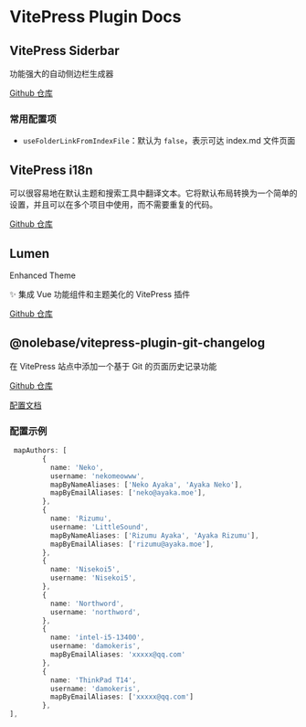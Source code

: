 # VitePress Plugin Docs

## VitePress Siderbar

功能强大的自动侧边栏生成器

[Github 仓库](https://github.com/jooy2/vitepress-sidebar)

### 常用配置项

- `useFolderLinkFromIndexFile`：默认为 `false`，表示可达 index.md 文件页面

## VitePress i18n

可以很容易地在默认主题和搜索工具中翻译文本。它将默认布局转换为一个简单的设置，并且可以在多个项目中使用，而不需要重复的代码。

[Github 仓库](https://github.com/jooy2/vitepress-i18n)

## Lumen

Enhanced Theme

✨ 集成 Vue 功能组件和主题美化的 VitePress 插件

[Github 仓库](https://github.com/Theo-Messi/lumen)

## @nolebase/vitepress-plugin-git-changelog

在 VitePress 站点中添加一个基于 Git 的页面历史记录功能

[Github 仓库](https://github.com/nolebase/integrations)

[配置文档](https://nolebase-integrations.ayaka.io/pages/zh-CN/integrations/vitepress-plugin-git-changelog/)

### 配置示例

```ts
 mapAuthors: [
        {
          name: 'Neko',
          username: 'nekomeowww',
          mapByNameAliases: ['Neko Ayaka', 'Ayaka Neko'],
          mapByEmailAliases: ['neko@ayaka.moe'],
        },
        {
          name: 'Rizumu',
          username: 'LittleSound',
          mapByNameAliases: ['Rizumu Ayaka', 'Ayaka Rizumu'],
          mapByEmailAliases: ['rizumu@ayaka.moe'],
        },
        {
          name: 'Nisekoi5',
          username: 'Nisekoi5',
        },
        {
          name: 'Northword',
          username: 'northword',
        },
        {
          name: 'intel-i5-13400',
          username: 'damokeris',
          mapByEmailAliases: 'xxxxx@qq.com'
        },
        {
          name: 'ThinkPad T14',
          username: 'damokeris',
          mapByEmailAliases: ['xxxxx@qq.com']
        },
],
```
